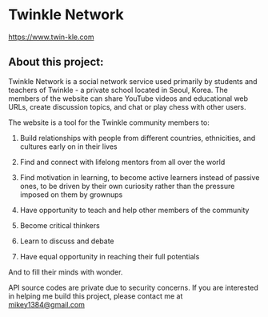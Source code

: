 # Twinkle Network

https://www.twin-kle.com

## About this project:

Twinkle Network is a social network service used primarily by students and teachers of Twinkle - a private school located in Seoul, Korea. The members of the website can share YouTube videos and educational web URLs, create discussion topics, and chat or play chess with other users.

The website is a tool for the Twinkle community members to:

1. Build relationships with people from different countries, ethnicities, and cultures early on in their lives

2. Find and connect with lifelong mentors from all over the world

3. Find motivation in learning, to become active learners instead of passive ones, to be driven by their own curiosity rather than the pressure imposed on them by grownups

4. Have opportunity to teach and help other members of the community

5. Become critical thinkers

6. Learn to discuss and debate

7. Have equal opportunity in reaching their full potentials

And to fill their minds with wonder.

API source codes are private due to security concerns. If you are interested in helping me build this project, please contact me at mikey1384@gmail.com
